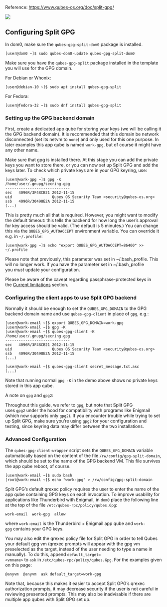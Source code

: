 Reference: https://www.qubes-os.org/doc/split-gpg/

![](https://www.qubes-os.org/attachment/doc/split-gpg-diagram.png)

## Configuring Split GPG[](https://www.qubes-os.org/doc/split-gpg/#configuring-split-gpg)

In dom0, make sure the `qubes-gpg-split-dom0` package is installed.

```
[user@dom0 ~]$ sudo qubes-dom0-update qubes-gpg-split-dom0
```

Make sure you have the `qubes-gpg-split` package installed in the template you will use for the GPG domain.

For Debian or Whonix:

```
[user@debian-10 ~]$ sudo apt install qubes-gpg-split
```

For Fedora:

```
[user@fedora-32 ~]$ sudo dnf install qubes-gpg-split
```

### Setting up the GPG backend domain[](https://www.qubes-os.org/doc/split-gpg/#setting-up-the-gpg-backend-domain)

First, create a dedicated app qube for storing your keys (we will be calling it the GPG backend domain). It is recommended that this domain be network disconnected (set its netvm to `none`) and only used for this one purpose. In later examples this app qube is named `work-gpg`, but of course it might have any other name.

Make sure that gpg is installed there. At this stage you can add the private keys you want to store there, or you can now set up Split GPG and add the keys later. To check which private keys are in your GPG keyring, use:

```
[user@work-gpg ~]$ gpg -K
/home/user/.gnupg/secring.gpg
-----------------------------
sec   4096R/3F48CB21 2012-11-15
uid                  Qubes OS Security Team <security@qubes-os.org>
ssb   4096R/30498E2A 2012-11-15
(...)
```

This is pretty much all that is required. However, you might want to modify the default timeout: this tells the backend for how long the user’s approval for key access should be valid. (The default is 5 minutes.) You can change this via the `QUBES_GPG_AUTOACCEPT` environment variable. You can override it e.g. in `~/.profile`:

```
[user@work-gpg ~]$ echo "export QUBES_GPG_AUTOACCEPT=86400" >> ~/.profile
```

Please note that previously, this parameter was set in ~/.bash_profile. This will no longer work. If you have the parameter set in ~/.bash_profile you _must_ update your configuration.

Please be aware of the caveat regarding passphrase-protected keys in the [Current limitations](https://www.qubes-os.org/doc/split-gpg/#current-limitations) section.

### Configuring the client apps to use Split GPG backend[](https://www.qubes-os.org/doc/split-gpg/#configuring-the-client-apps-to-use-split-gpg-backend)

Normally it should be enough to set the `QUBES_GPG_DOMAIN` to the GPG backend domain name and use `qubes-gpg-client` in place of `gpg`, e.g.:

```
[user@work-email ~]$ export QUBES_GPG_DOMAIN=work-gpg
[user@work-email ~]$ gpg -K
[user@work-email ~]$ qubes-gpg-client -K
/home/user/.gnupg/secring.gpg
-----------------------------
sec   4096R/3F48CB21 2012-11-15
uid                  Qubes OS Security Team <security@qubes-os.org>
ssb   4096R/30498E2A 2012-11-15
(...)

[user@work-email ~]$ qubes-gpg-client secret_message.txt.asc
(...)
```

Note that running normal `gpg -K` in the demo above shows no private keys stored in this app qube.

A note on `gpg` and `gpg2`:

Throughout this guide, we refer to `gpg`, but note that Split GPG uses `gpg2` under the hood for compatibility with programs like Enigmail (which now supports only `gpg2`). If you encounter trouble while trying to set up Split GPG, make sure you’re using `gpg2` for your configuration and testing, since keyring data may differ between the two installations.

### Advanced Configuration[](https://www.qubes-os.org/doc/split-gpg/#advanced-configuration)

The `qubes-gpg-client-wrapper` script sets the `QUBES_GPG_DOMAIN` variable automatically based on the content of the file `/rw/config/gpg-split-domain`, which should be set to the name of the GPG backend VM. This file survives the app qube reboot, of course.

```
[user@work-email ~]$ sudo bash
[root@work-email ~]$ echo "work-gpg" > /rw/config/gpg-split-domain
```

Split GPG’s default qrexec policy requires the user to enter the name of the app qube containing GPG keys on each invocation. To improve usability for applications like Thunderbird with Enigmail, in `dom0` place the following line at the top of the file `/etc/qubes-rpc/policy/qubes.Gpg`:

```
work-email  work-gpg  allow
```

where `work-email` is the Thunderbird + Enigmail app qube and `work-gpg` contains your GPG keys.

You may also edit the qrexec policy file for Split GPG in order to tell Qubes your default gpg vm (qrexec prompts will appear with the gpg vm preselected as the target, instead of the user needing to type a name in manually). To do this, append `default_target=<vmname>` to `ask` in `/etc/qubes-rpc/policy/qubes.Gpg`. For the examples given on this page:

```
@anyvm  @anyvm  ask default_target=work-gpg
```

Note that, because this makes it easier to accept Split GPG’s qrexec authorization prompts, it may decrease security if the user is not careful in reviewing presented prompts. This may also be inadvisable if there are multiple app qubes with Split GPG set up.
